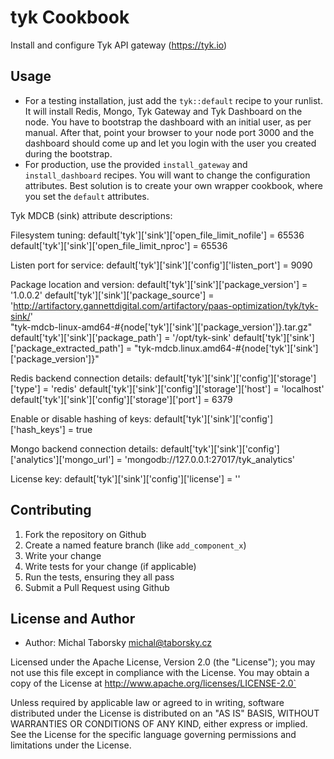 tyk Cookbook
============

Install and configure Tyk API gateway (https://tyk.io)

## Usage

- For a testing installation, just add the `tyk::default` recipe to your
runlist. It will install Redis, Mongo, Tyk Gateway and Tyk Dashboard on the
node. You have to bootstrap the dashboard with an initial user, as per manual.
After that, point your browser to your node port 3000 and the dashboard
should come up and let you login with the user you created during the
bootstrap.
- For production, use the provided `install_gateway` and `install_dashboard`
recipes. You will want to change the configuration attributes. Best solution
is to create your own wrapper cookbook, where you set the `default` attributes.

Tyk MDCB (sink) attribute descriptions:

Filesystem tuning:
default['tyk']['sink']['open_file_limit_nofile'] = 65536
default['tyk']['sink']['open_file_limit_nproc'] = 65536

Listen port for service:
default['tyk']['sink']['config']['listen_port'] = 9090

Package location and version:
default['tyk']['sink']['package_version'] = '1.0.0.2'
default['tyk']['sink']['package_source'] = 'http://artifactory.gannettdigital.com/artifactory/paas-optimization/tyk/tyk-sink/' \
  "tyk-mdcb-linux-amd64-#{node['tyk']['sink']['package_version']}.tar.gz"
default['tyk']['sink']['package_path'] = '/opt/tyk-sink'
default['tyk']['sink']['package_extracted_path'] = "tyk-mdcb.linux.amd64-#{node['tyk']['sink']['package_version']}"

Redis backend connection details:
default['tyk']['sink']['config']['storage']['type'] = 'redis'
default['tyk']['sink']['config']['storage']['host'] = 'localhost'
default['tyk']['sink']['config']['storage']['port'] = 6379

Enable or disable hashing of keys:
default['tyk']['sink']['config']['hash_keys'] = true

Mongo backend connection details:
default['tyk']['sink']['config']['analytics']['mongo_url'] = 'mongodb://127.0.0.1:27017/tyk_analytics'

License key:
default['tyk']['sink']['config']['license'] = ''


## Contributing

1. Fork the repository on Github
2. Create a named feature branch (like `add_component_x`)
3. Write your change
4. Write tests for your change (if applicable)
5. Run the tests, ensuring they all pass
6. Submit a Pull Request using Github

## License and Author

  * Author: Michal Taborsky <michal@taborsky.cz>

Licensed under the Apache License, Version 2.0 (the "License"); you may not use this file except in compliance with the License. You may obtain a copy of the License at http://www.apache.org/licenses/LICENSE-2.0`

Unless required by applicable law or agreed to in writing, software distributed under the License is distributed on an "AS IS" BASIS, WITHOUT WARRANTIES OR CONDITIONS OF ANY KIND, either express or implied. See the License for the specific language governing permissions and limitations under the License.
